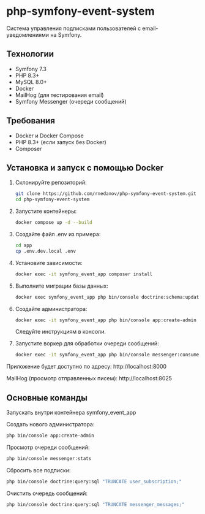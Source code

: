 # php-symfony-event-system

Система управления подписками пользователей с email-уведомлениями на Symfony.

## Технологии

- Symfony 7.3
- PHP 8.3+
- MySQL 8.0+
- Docker
- MailHog (для тестирования email)
- Symfony Messenger (очереди сообщений)

## Требования

- Docker и Docker Compose
- PHP 8.3+ (если запуск без Docker)
- Composer

## Установка и запуск с помощью Docker

1. Склонируйте репозиторий:
   ```bash
   git clone https://github.com/rnedanov/php-symfony-event-system.git
   cd php-symfony-event-system
2. Запустите контейнеры:
    ```bash
    docker compose up -d --build
3. Создайте файл .env из примера:
    ```bash
    cd app
    cp .env.dev.local .env
4. Установите зависимости:
    ```bash
    docker exec -it symfony_event_app composer install
5. Выполните миграции базы данных:
    ```bash
    docker exec symfony_event_app php bin/console doctrine:schema:update --force
6. Создайте администратора:

    ```bash
    docker exec -it symfony_event_app php bin/console app:create-admin
    ```
    Следуйте инструкциям в консоли.

7. Запустите воркер для обработки очереди сообщений:
    ```bash
    docker exec -it symfony_event_app php bin/console messenger:consume async
    ```
Приложение будет доступно по адресу: http://localhost:8000

MailHog (просмотр отправленных писем): http://localhost:8025



## Основные команды
Запускать внутри контейнера symfony_event_app

Создать нового администратора:
```bash
php bin/console app:create-admin
```
Просмотр очереди сообщений:

```bash
php bin/console messenger:stats
```
Сбросить все подписки:

```bash
php bin/console doctrine:query:sql "TRUNCATE user_subscription;"
```
Очистить очередь сообщений:

```bash
php bin/console doctrine:query:sql "TRUNCATE messenger_messages;"
```
